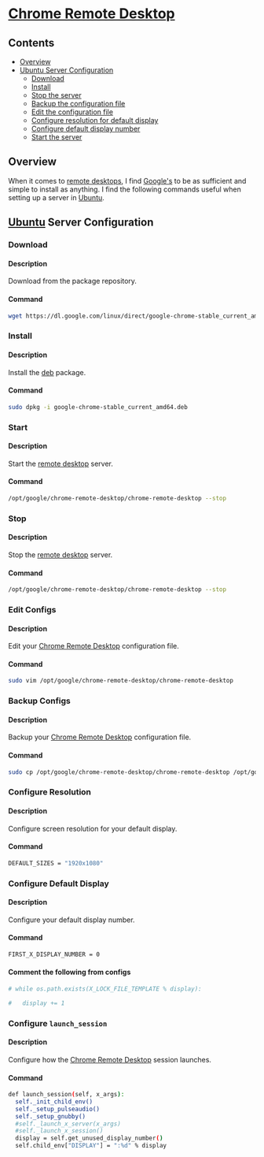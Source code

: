 # [Chrome Remote Desktop](https://remotedesktop.google.com/)

## Contents

- [Overview](#overview)
- [Ubuntu Server Configuration](#ubuntu-server-configuration)
  - [Download](#download)
  - [Install](#install)
  - [Stop the server](#stop-the-server)
  - [Backup the configuration file](#backup-the-configuration-file)
  - [Edit the configuration file](#edit-the-configuration-file)
  - [Configure resolution for default display](#configure-resolution-for-default-display)
  - [Configure default display number](#configure-default-display-number)
  - [Start the server](#start-the-server)

## Overview

When it comes to [remote desktops](https://en.wikipedia.org/wiki/Remote_desktop_software), I find [Google's](https://remotedesktop.google.com/) to be as sufficient and simple to install as anything. I find the following commands useful when setting up a server in [Ubuntu](https://ubuntu.com/).

## [Ubuntu](https://ubuntu.com/) Server Configuration

### Download

#### Description

Download from the package repository.

#### Command

```bash
wget https://dl.google.com/linux/direct/google-chrome-stable_current_amd64.deb
```

### Install

#### Description

Install the [deb](https://en.wikipedia.org/wiki/Deb_(file_format)) package.

#### Command

```bash
sudo dpkg -i google-chrome-stable_current_amd64.deb
```

### Start

#### Description

Start the [remote desktop](https://en.wikipedia.org/wiki/Remote_desktop_software) server.

#### Command

```bash
/opt/google/chrome-remote-desktop/chrome-remote-desktop --stop
```

### Stop

#### Description

Stop the [remote desktop](https://en.wikipedia.org/wiki/Remote_desktop_software) server.

#### Command

```bash
/opt/google/chrome-remote-desktop/chrome-remote-desktop --stop
```

### Edit Configs

#### Description

Edit your [Chrome Remote Desktop](https://remotedesktop.google.com/) configuration file.

#### Command

```bash
sudo vim /opt/google/chrome-remote-desktop/chrome-remote-desktop
```

### Backup Configs

#### Description

Backup your [Chrome Remote Desktop](https://remotedesktop.google.com/) configuration file.

#### Command

```bash
sudo cp /opt/google/chrome-remote-desktop/chrome-remote-desktop /opt/google/chrome-remote-desktop/chrome-remote-desktop.orig
```

### Configure Resolution

#### Description

Configure screen resolution for your default display.

#### Command

```bash
DEFAULT_SIZES = "1920x1080"
```

### Configure Default Display

#### Description

Configure your default display number.

#### Command

```bash
FIRST_X_DISPLAY_NUMBER = 0
```

#### Comment the following from configs

```bash
# while os.path.exists(X_LOCK_FILE_TEMPLATE % display):

#   display += 1

```

### Configure `launch_session`

#### Description

Configure how the [Chrome Remote Desktop](https://remotedesktop.google.com/) session launches.

#### Command

```bash
def launch_session(self, x_args):
  self._init_child_env()
  self._setup_pulseaudio()
  self._setup_gnubby()
  #self._launch_x_server(x_args)
  #self._launch_x_session()
  display = self.get_unused_display_number()
  self.child_env["DISPLAY"] = ":%d" % display
```

